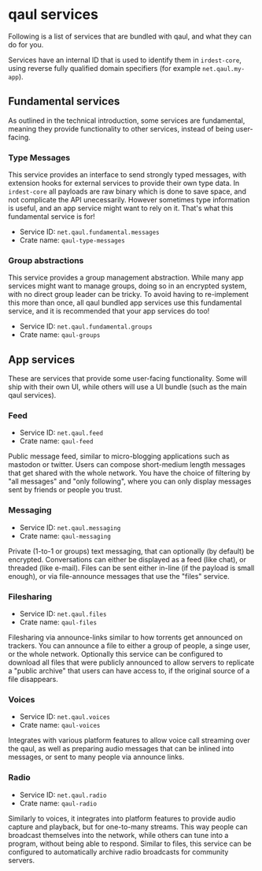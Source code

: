 # qaul services

Following is a list of services that are bundled with qaul, and
what they can do for you.

Services have an internal ID that is used to identify them in
`irdest-core`, using reverse fully qualified domain specifiers (for
example `net.qaul.my-app`).


## Fundamental services

As outlined in the technical introduction, some services are
fundamental, meaning they provide functionality to other services,
instead of being user-facing.


### Type Messages

This service provides an interface to send strongly typed messages,
with extension hooks for external services to provide their own type
data.  In `irdest-core` all payloads are raw binary which is done to save
space, and not complicate the API unecessarily.  However sometimes
type information is useful, and an app service might want to rely on
it.  That's what this fundamental service is for!

* Service ID: `net.qaul.fundamental.messages`
* Crate name: `qaul-type-messages`


### Group abstractions

This service provides a group management abstraction.  While many app
services might want to manage groups, doing so in an encrypted system,
with no direct group leader can be tricky.  To avoid having to
re-implement this more than once, all qaul bundled app services
use this fundamental service, and it is recommended that your app
services do too!

* Service ID: `net.qaul.fundamental.groups`
* Crate name: `qaul-groups`


## App services

These are services that provide some user-facing functionality.  Some
will ship with their own UI, while others will use a UI bundle (such
as the main qaul services).


### Feed

* Service ID: `net.qaul.feed`
* Crate name: `qaul-feed`

Public message feed, similar to micro-blogging applications such as
mastodon or twitter.  Users can compose short-medium length messages
that get shared with the whole network.  You have the choice of
filtering by "all messages" and "only following", where you can only
display messages sent by friends or people you trust.


### Messaging

* Service ID: `net.qaul.messaging`
* Crate name: `qaul-messaging`

Private (1-to-1 or groups) text messaging, that can optionally (by
default) be encrypted. Conversations can either be displayed as a feed
(like chat), or threaded (like e-mail).  Files can be sent either
in-line (if the payload is small enough), or via file-announce
messages that use the "files" service.


### Filesharing

* Service ID: `net.qaul.files`
* Crate name: `qaul-files`

Filesharing via announce-links similar to how torrents get announced
on trackers.  You can announce a file to either a group of people, a
singe user, or the whole network.  Optionally this service can be
configured to download all files that were publicly announced to allow
servers to replicate a "public archive" that users can have access to,
if the original source of a file disappears.


### Voices

* Service ID: `net.qaul.voices`
* Crate name: `qaul-voices`

Integrates with various platform features to allow voice call
streaming over the qaul, as well as preparing audio messages that
can be inlined into messages, or sent to many people via announce
links.


### Radio

* Service ID: `net.qaul.radio`
* Crate name: `qaul-radio`

Similarly to voices, it integrates into platform features to provide
audio capture and playback, but for one-to-many streams.  This way
people can broadcast themselves into the network, while others can
tune into a program, without being able to respond.  Similar to files,
this service can be configured to automatically archive radio
broadcasts for community servers.
